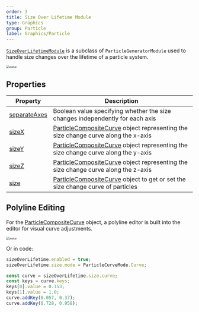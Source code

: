 ```yaml
---
order: 3
title: Size Over Lifetime Module
type: Graphics
group: Particle
label: Graphics/Particle
---
```


[`SizeOverLifetimeModule`](/en/apis/core/SizeOverLifetimeModule) is a subclass of `ParticleGeneratorModule` used to handle size changes over the lifetime of a particle system.

<img src="https://mdn.alipayobjects.com/huamei_qbugvr/afts/img/A*e0FeQqj-HvAAAAAAAAAAAAAADtKFAQ/original" alt="avatar" style="zoom:50%;" />

## Properties

| Property                                                      | Description                                                                                         |
| ------------------------------------------------------------- | --------------------------------------------------------------------------------------------------- |
| [separateAxes](/en/apis/core/SizeOverLifetimeModule#separateAxes) | Boolean value specifying whether the size changes independently for each axis                       |
| [sizeX](/en/apis/core/SizeOverLifetimeModule#sizeX)               | [ParticleCompositeCurve](/en/apis/core/ParticleCompositeCurve) object representing the size change curve along the x-axis |
| [sizeY](/en/apis/core/SizeOverLifetimeModule#sizeY)               | [ParticleCompositeCurve](/en/apis/core/ParticleCompositeCurve) object representing the size change curve along the y-axis |
| [sizeZ](/en/apis/core/SizeOverLifetimeModule#sizeZ)               | [ParticleCompositeCurve](/en/apis/core/ParticleCompositeCurve) object representing the size change curve along the z-axis |
| [size](/en/apis/core/SizeOverLifetimeModule#size)                 | [ParticleCompositeCurve](/en/apis/core/ParticleCompositeCurve) object to get or set the size change curve of particles      |

## Polyline Editing

For the [ParticleCompositeCurve](/en/apis/core/ParticleCompositeCurve) object, a polyline editor is built into the editor for visual curve adjustments.

<img src="https://mdn.alipayobjects.com/huamei_qbugvr/afts/img/A*70KGQpOg85oAAAAAAAAAAAAADtKFAQ/original" alt="avatar" style="zoom:50%;" />

Or in code:

```ts
sizeOverLifetime.enabled = true;
sizeOverLifetime.size.mode = ParticleCurveMode.Curve;

const curve = sizeOverLifetime.size.curve;
const keys = curve.keys;
keys[0].value = 0.153;
keys[1].value = 1.0;
curve.addKey(0.057, 0.37);
curve.addKey(0.728, 0.958);
```
